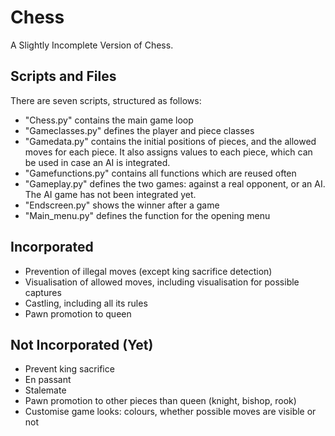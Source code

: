 # Chess
A Slightly Incomplete Version of Chess.

## Scripts and Files
There are seven scripts, structured as follows:
* "Chess.py" contains the main game loop
* "Gameclasses.py" defines the player and piece classes
* "Gamedata.py" contains the initial positions of pieces, and the allowed moves for each piece. It also assigns values to each piece, which can be used in case an AI is integrated.
* "Gamefunctions.py" contains all functions which are reused often
* "Gameplay.py" defines the two games: against a real opponent, or an AI. The AI game has not been integrated yet.
* "Endscreen.py" shows the winner after a game
* "Main_menu.py" defines the function for the opening menu

## Incorporated
* Prevention of illegal moves (except king sacrifice detection)
* Visualisation of allowed moves, including visualisation for possible captures
* Castling, including all its rules
* Pawn promotion to queen

## Not Incorporated (Yet)
* Prevent king sacrifice
* En passant
* Stalemate
* Pawn promotion to other pieces than queen (knight, bishop, rook)
* Customise game looks: colours, whether possible moves are visible or not
